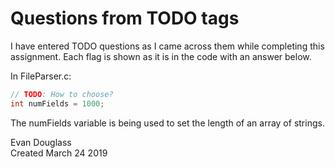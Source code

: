 # Questions from TODO tags

I have entered TODO questions as I came across them while completing this assignment.
Each flag is shown as it is in the code with an answer below.

In FileParser.c:  
```c
// TODO: How to choose?
int numFields = 1000;
```
The numFields variable is being used to set the length of an array of strings.

Evan Douglass  
Created March 24 2019
